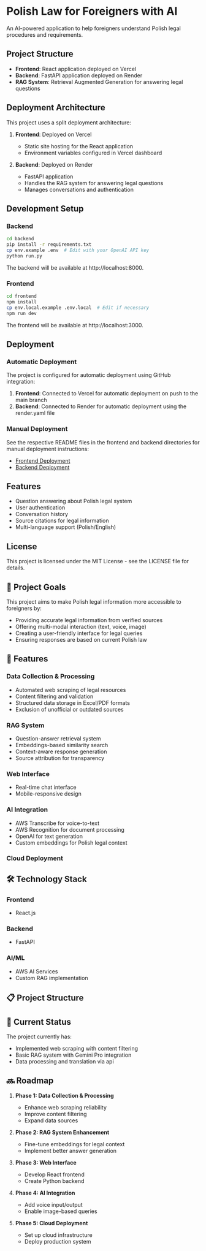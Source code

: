 # Polish Law for Foreigners with AI

An AI-powered application to help foreigners understand Polish legal procedures and requirements.

## Project Structure

- **Frontend**: React application deployed on Vercel
- **Backend**: FastAPI application deployed on Render
- **RAG System**: Retrieval Augmented Generation for answering legal questions

## Deployment Architecture

This project uses a split deployment architecture:

1. **Frontend**: Deployed on Vercel
   - Static site hosting for the React application
   - Environment variables configured in Vercel dashboard

2. **Backend**: Deployed on Render
   - FastAPI application
   - Handles the RAG system for answering legal questions
   - Manages conversations and authentication

## Development Setup

### Backend

```bash
cd backend
pip install -r requirements.txt
cp env.example .env  # Edit with your OpenAI API key
python run.py
```

The backend will be available at http://localhost:8000.

### Frontend

```bash
cd frontend
npm install
cp env.local.example .env.local  # Edit if necessary
npm run dev
```

The frontend will be available at http://localhost:3000.

## Deployment

### Automatic Deployment

The project is configured for automatic deployment using GitHub integration:

1. **Frontend**: Connected to Vercel for automatic deployment on push to the main branch
2. **Backend**: Connected to Render for automatic deployment using the render.yaml file

### Manual Deployment

See the respective README files in the frontend and backend directories for manual deployment instructions:

- [Frontend Deployment](./frontend/README.md)
- [Backend Deployment](./backend/README.md)

## Features

- Question answering about Polish legal system
- User authentication
- Conversation history
- Source citations for legal information
- Multi-language support (Polish/English)

## License

This project is licensed under the MIT License - see the LICENSE file for details.

## 🎯 Project Goals

This project aims to make Polish legal information more accessible to foreigners by:
- Providing accurate legal information from verified sources
- Offering multi-modal interaction (text, voice, image)
- Creating a user-friendly interface for legal queries
- Ensuring responses are based on current Polish law

## 🚀 Features

### Data Collection & Processing
- Automated web scraping of legal resources
- Content filtering and validation
- Structured data storage in Excel/PDF formats
- Exclusion of unofficial or outdated sources

### RAG System
- Question-answer retrieval system
- Embeddings-based similarity search
- Context-aware response generation
- Source attribution for transparency

### Web Interface
- Real-time chat interface
- Mobile-responsive design

### AI Integration
- AWS Transcribe for voice-to-text
- AWS Recognition for document processing
- OpenAI for text generation
- Custom embeddings for Polish legal context

### Cloud Deployment

## 🛠 Technology Stack

### Frontend
- React.js

### Backend
- FastAPI

### AI/ML
- AWS AI Services
- Custom RAG implementation


## 📋 Project Structure

## 🚧 Current Status

The project currently has:
- Implemented web scraping with content filtering
- Basic RAG system with Gemini Pro integration
- Data processing and translation via api

## 🔜 Roadmap

1. **Phase 1: Data Collection & Processing**
   - Enhance web scraping reliability
   - Improve content filtering
   - Expand data sources

2. **Phase 2: RAG System Enhancement**
   - Fine-tune embeddings for legal context
   - Implement better answer generation

3. **Phase 3: Web Interface**
   - Develop React frontend
   - Create Python backend

4. **Phase 4: AI Integration**
   - Add voice input/output
   - Enable image-based queries

5. **Phase 5: Cloud Deployment**
   - Set up cloud infrastructure
   - Deploy production system

